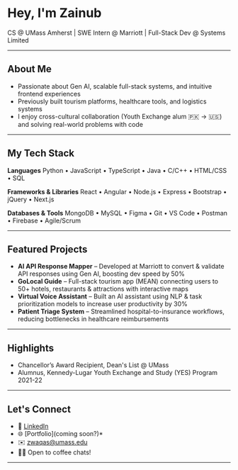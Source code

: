 # Hey, I'm Zainub

CS @ UMass Amherst | SWE Intern @ Marriott | Full-Stack Dev @ Systems Limited

---

## About Me

- Passionate about Gen AI, scalable full-stack systems, and intuitive frontend experiences
- Previously built tourism platforms, healthcare tools, and logistics systems
- I enjoy cross-cultural collaboration (Youth Exchange alum 🇵🇰 → 🇺🇸) and solving real-world problems with code

---

## My Tech Stack

**Languages**
Python • JavaScript • TypeScript • Java • C/C++ • HTML/CSS • SQL

**Frameworks & Libraries**
React • Angular • Node.js • Express • Bootstrap • jQuery • Next.js

**Databases & Tools**
MongoDB • MySQL • Figma • Git • VS Code • Postman • Firebase • Agile/Scrum

---

## Featured Projects

- **AI API Response Mapper** – Developed at Marriott to convert & validate API responses using Gen AI, boosting dev speed by 50%
- **GoLocal Guide** – Full-stack tourism app (MEAN) connecting users to 50+ hotels, restaurants & attractions with interactive maps
- **Virtual Voice Assistant** – Built an AI assistant using NLP & task prioritization models to increase user productivity by 30%
- **Patient Triage System** – Streamlined hospital-to-insurance workflows, reducing bottlenecks in healthcare reimbursements

---

## Highlights

- Chancellor’s Award Recipient, Dean's List @ UMass
- Alumnus, Kennedy-Lugar Youth Exchange and Study (YES) Program 2021-22

---

## Let's Connect

- 💼 [LinkedIn](www.linkedin.com/in/zwaqas)
- 🌐 [Portfolio](coming soon?)*
- ✉️ zwaqas@umass.edu
- 🙋‍♀️ Open to coffee chats!

---
